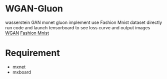 # WGAN-Gluon
wasserstein GAN mxnet gluon implement use Fashion Mnist dataset
directly run code and launch tensorboard to see loss curve and output images
[WGAN](https://arxiv.org/abs/1701.07875)
[Fashion Mnist](https://github.com/zalandoresearch/fashion-mnist)
# Requirement
  - mxnet
  - mxboard
